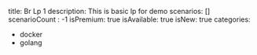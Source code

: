 title: Br Lp 1
description: This is basic lp for demo 
scenarios: []
scenarioCount : -1
isPremium: true
isAvailable: true
isNew: true
categories:
  - docker
  - golang